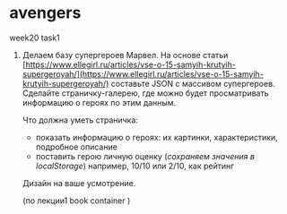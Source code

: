 # avengers
week20 task1
1. Делаем базу супергероев Марвел. На основе статьи [https://www.ellegirl.ru/articles/vse-o-15-samyih-krutyih-supergeroyah/](https://www.ellegirl.ru/articles/vse-o-15-samyih-krutyih-supergeroyah/) составьте JSON с массивом супергероев. Сделайте страничку-галерею, где можно будет просматривать информацию о героях по этим данным.
    
    Что должна уметь страничка: 
    
    - показать информацию о героях: их картинки, характеристики, подробное описание
    - поставить герою личную оценку (*сохраняем значения в localStorage*)
    например, 10/10 или 2/10, как рейтинг
    
    Дизайн на ваше усмотрение.

    (по лекции1 book container )